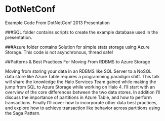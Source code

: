 DotNetConf
==========
Example Code From DotNetConf 2013 Presentation

###SQL
folder contains scripts to create the example database used in the presentation.

###Azure 
folder contains Solution for simple stats storage using Azure Storage.  This code is not asynchronous, thread safe!

##Patterns & Best Practices For Moving From RDBMS to Azure Storage


Moving from storing your data in an RDBMS like SQL Server to a NoSQL data store like Azure Table requires a programming paradigm shift. This talk will share the knowledge the Halo Services Team gained while making the jump from SQL to Azure Storage while working on Halo 4. I’ll start with an overview of the core differences between the two data stores. In addition I’ll discuss the importance of partitions in Azure Table, and how to perform transactions. Finally I’ll cover how to incorporate other data best practices, and explore how to achieve transaction like behavior across partitions using the Saga Pattern.
